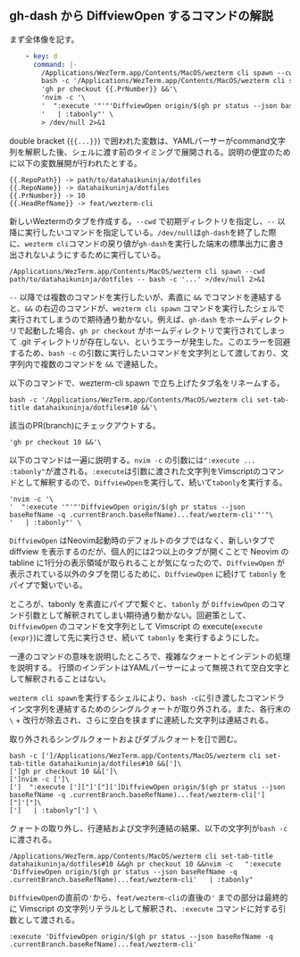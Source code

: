 ## gh-dash から DiffviewOpen するコマンドの解説
まず全体像を記す。
```yaml
    - key: d
      command: |-
        /Applications/WezTerm.app/Contents/MacOS/wezterm cli spawn --cwd {{.RepoPath}} -- \
        bash -c '/Applications/WezTerm.app/Contents/MacOS/wezterm cli set-tab-title {{.RepoName}}#{{.PrNumber}} &&'\
        'gh pr checkout {{.PrNumber}} &&'\
        'nvim -c '\
        '  ":execute '"'"'DiffviewOpen origin/$(gh pr status --json baseRefName -q .currentBranch.baseRefName)...{{.HeadRefName}}'"'"\
        '   | :tabonly"' \
        > /dev/null 2>&1
```

double bracket (`{{...}}`) で囲われた変数は、YAMLパーサーがcommand文字列を解釈した後、シェルに渡す前のタイミングで展開される。説明の便宜のために以下の変数展開が行われたとする。
```
{{.RepoPath}} -> path/to/datahaikuninja/dotfiles
{{.RepoName}} -> datahaikuninja/dotfiles
{{.PrNumber}} -> 10
{{.HeadRefName}} -> feat/wezterm-cli
```

新しいWeztermのタブを作成する。`--cwd` で初期ディレクトリを指定し、`--` 以降に実行したいコマンドを指定している。`/dev/null`は`gh-dash`を終了した際に、`wezterm cli`コマンドの戻り値が`gh-dash`を実行した端末の標準出力に書き出されないようにするために実行している。
```shell
/Applications/WezTerm.app/Contents/MacOS/wezterm cli spawn --cwd path/to/datahaikuninja/dotfiles -- bash -c '...' >/dev/null 2>&1
```

`--` 以降では複数のコマンドを実行したいが、素直に `&&` でコマンドを連結すると、`&&` の右辺のコマンドが、`wezterm cli spawn` コマンドを実行したシェルで実行されてしまうので期待通り動かない。例えば、`gh-dash` をホームディレクトリで起動した場合、`gh pr checkout` がホームディレクトリで実行されてしまって .git ディレクトリが存在しない、というエラーが発生した。このエラーを回避するため、`bash -c` の引数に実行したいコマンドを文字列として渡しており、文字列内で複数のコマンドを `&&` で連結した。

以下のコマンドで、wezterm-cli spawn で立ち上げたタブ名をリネームする。
```shell
bash -c '/Applications/WezTerm.app/Contents/MacOS/wezterm cli set-tab-title datahaikuninja/dotfiles#10 &&'\
```

該当のPR(branch)にチェックアウトする。
```shell
'gh pr checkout 10 &&'\
```
以下のコマンドは一遍に説明する。`nvim -c` の引数には`":execute ... :tabonly"`が渡される。`:execute`は引数に渡された文字列をVimscriptのコマンドとして解釈するので、`DiffviewOpen`を実行して、続いて`tabonly`を実行する。
```shell
'nvim -c '\
'  ":execute '"'"'DiffviewOpen origin/$(gh pr status --json baseRefName -q .currentBranch.baseRefName)...feat/wezterm-cli'"'"\
'   | :tabonly"' \
```
`DiffviewOpen` はNeovim起動時のデフォルトのタブではなく、新しいタブで diffview を表示するのだが、個人的には2つ以上のタブが開くことで Neovim の tabline に1行分の表示領域が取られることが気になったので、`DiffviewOpen` が表示されている以外のタブを閉じるために、`DiffviewOpen` に続けて `tabonly` をパイプで繋いでいる。

ところが、tabonly を素直にパイプで繋ぐと、`tabonly` が `DiffviewOpen` のコマンド引数として解釈されてしまい期待通り動かない。回避策として、`DiffviewOpen` のコマンドを文字列として Vimscript の execute(`execute {expr}`)に渡して先に実行させ、続いて `tabonly` を実行するようにした。

一連のコマンドの意味を説明したところで、複雑なクォートとインデントの処理を説明する。
行頭のインデントはYAMLパーサーによって無視されて空白文字として解釈されることはない。

`wezterm cli spawn`を実行するシェルにより、`bash -c`に引き渡したコマンドライン文字列を連結するためのシングルクォートが取り外される。また、各行末の `\` + 改行が除去され、さらに空白を挟まずに連続した文字列は連結される。

取り外されるシングルクォートおよびダブルクォートを[]で囲む。
```shell
bash -c [']/Applications/WezTerm.app/Contents/MacOS/wezterm cli set-tab-title datahaikuninja/dotfiles#10 &&[']\
[']gh pr checkout 10 &&[']\
[']nvim -c [']\
[']  ":execute [']["]'["][']DiffviewOpen origin/$(gh pr status --json baseRefName -q .currentBranch.baseRefName)...feat/wezterm-cli[']["]'["]\
[']   | :tabonly"['] \
```

クォートの取り外し、行連結および文字列連結の結果、以下の文字列が`bash -c`に渡される。
```shell
/Applications/WezTerm.app/Contents/MacOS/wezterm cli set-tab-title datahaikuninja/dotfiles#10 &&gh pr checkout 10 &&nvim -c   ":execute 'DiffviewOpen origin/$(gh pr status --json baseRefName -q .currentBranch.baseRefName)...feat/wezterm-cli'   | :tabonly"
```

`DiffviewOpen`の直前の`'`から、`feat/wezterm-cli`の直後の`'` までの部分は最終的に Vimscript の文字列リテラルとして解釈され、`:execute` コマンドに対する引数として渡される。

```shell
:execute 'DiffviewOpen origin/$(gh pr status --json baseRefName -q .currentBranch.baseRefName)...feat/wezterm-cli'
```
